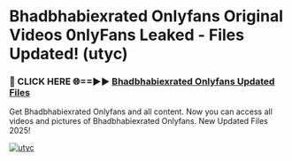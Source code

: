 # Bhadbhabiexrated Onlyfans Original Videos 0nlyFans Leaked - Files Updated! (utyc)

<h3>🔴 CLICK HERE 🌐==►► <a href="https://tinyurl.com/ehrbuxhb" rel="nofollow">Bhadbhabiexrated Onlyfans Updated Files</a></h3>

Get Bhadbhabiexrated Onlyfans and all content. Now you can access all videos and pictures of Bhadbhabiexrated Onlyfans. New Updated Files 2025!

[![utyc](https://i.imgur.com/lVYEuWS.gif)](https://tinyurl.com/ehrbuxhb)
